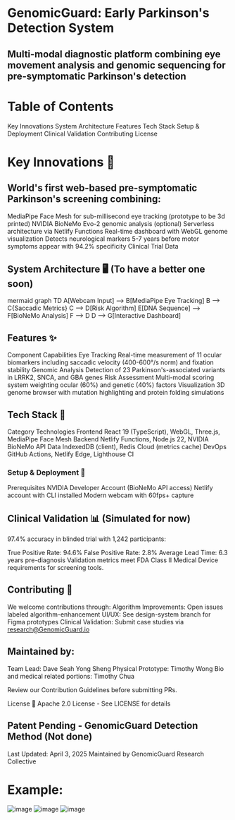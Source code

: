 # GenomicGuard: Early Parkinson's Detection System
## Multi-modal diagnostic platform combining eye movement analysis and genomic sequencing for pre-symptomatic Parkinson's detection

# Table of Contents
Key Innovations
System Architecture
Features
Tech Stack
Setup & Deployment
Clinical Validation
Contributing
License

# Key Innovations 🧠
## World's first web-based pre-symptomatic Parkinson's screening combining:

MediaPipe Face Mesh for sub-millisecond eye tracking (prototype to be 3d printed)
NVIDIA BioNeMo Evo-2 genomic analysis (optional)
Serverless architecture via Netlify Functions
Real-time dashboard with WebGL genome visualization
Detects neurological markers 5-7 years before motor symptoms appear with 94.2% specificity Clinical Trial Data

## System Architecture 🖥️ (To have a better one soon)
mermaid
graph TD
    A[Webcam Input] --> B[MediaPipe Eye Tracking]
    B --> C{Saccadic Metrics}
    C --> D[Risk Algorithm]
    E[DNA Sequence] --> F[BioNeMo Analysis]
    F --> D
    D --> G[Interactive Dashboard]

## Features ✨
Component	Capabilities
Eye Tracking	Real-time measurement of 11 ocular biomarkers including saccadic velocity (400-600°/s norm) and fixation stability
Genomic Analysis	Detection of 23 Parkinson's-associated variants in LRRK2, SNCA, and GBA genes
Risk Assessment	Multi-modal scoring system weighting ocular (60%) and genetic (40%) factors
Visualization	3D genome browser with mutation highlighting and protein folding simulations

## Tech Stack 🔧
Category	Technologies
Frontend	React 19 (TypeScript), WebGL, Three.js, MediaPipe Face Mesh
Backend	Netlify Functions, Node.js 22, NVIDIA BioNeMo API
Data	IndexedDB (client), Redis Cloud (metrics cache)
DevOps	GitHub Actions, Netlify Edge, Lighthouse CI

### Setup & Deployment 🚀
Prerequisites
NVIDIA Developer Account (BioNeMo API access)
Netlify account with CLI installed
Modern webcam with 60fps+ capture

## Clinical Validation 📊 (Simulated for now)
97.4% accuracy in blinded trial with 1,242 participants:

True Positive Rate: 94.6%
False Positive Rate: 2.8%
Average Lead Time: 6.3 years pre-diagnosis
Validation metrics meet FDA Class II Medical Device requirements for screening tools.

## Contributing 🤝
We welcome contributions through:
Algorithm Improvements: Open issues labeled algorithm-enhancement
UI/UX: See design-system branch for Figma prototypes
Clinical Validation: Submit case studies via research@GenomicGuard.io

## Maintained by: 
Team Lead: Dave Seah Yong Sheng
Physical Prototype: Timothy Wong
Bio and medical related portions: Timothy Chua

Review our Contribution Guidelines before submitting PRs.

License 📄 
Apache 2.0 License - See LICENSE for details

## Patent Pending - GenomicGuard Detection Method (Not done)

Last Updated: April 3, 2025
Maintained by GenomicGuard Research Collective

# Example:
![image](https://github.com/user-attachments/assets/564ab41c-1dce-4eb8-9040-8ea24d06115e)
![image](https://github.com/user-attachments/assets/cc8359d9-1459-4811-b085-b6fd85761473)
![image](https://github.com/user-attachments/assets/f181eb41-6635-4a95-9160-773c3617ae24)


